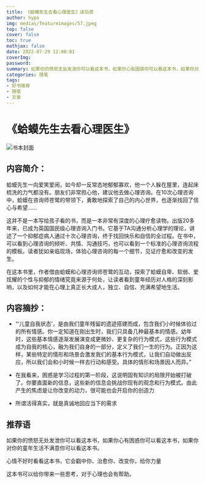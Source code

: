```yaml
---
title: 《蛤蟆先生去看心理医生》读后感
author: hypo
img: medias/featureimages/57.jpeg
top: false
cover: false
toc: true
mathjax: false
date: 2022-07-29 12:00:01
coverImg:
password:
summary: 如果你的愤怒无处发泄你可以看这本书，如果你心有困惑你可以看这本书，如果你对你的童年生活不满意你可以看这本书。
categories: 随笔
tags:
- 好书推荐
- 随笔
- 文章
---
```

# 《蛤蟆先生去看心理医生》

![书本封面](http://rfxlwr9xo.hn-bkt.clouddn.com/hypo.ltd/%E8%9B%A4%E8%9F%86%E5%85%88%E7%94%9F.jpg)

## 内容简介：

蛤蟆先生一向爱笑爱闹，如今却一反常态地郁郁寡欢，他一个人躲在屋里，连起床梳洗的力气都没有。朋友们非常担心他，建议他去做心理咨询。在10次心理咨询中，蛤蟆在咨询师苍鹭的带领下，勇敢地探索了自己的内心世界，也逐渐找回了信心与希望……

这并不是一本写给孩子看的书，而是一本非常有深度的心理疗愈读物。出版20多年来，已成为英国国民级心理咨询入门书。它基于TA沟通分析心理学的理论，讲述了一个抑郁症病人通过十次心理咨询，终于找回快乐和自信的全过程。在书中，可以看到心理咨询的倾听、共情、沟通技巧，也可以看到一个标准的心理咨询流程的模板。读者犹如亲临现场，体验心理咨询的每一个细节，见证疗愈和改变的发生。

在这本书里，作者借由蛤蟆和心理咨询师苍鹭的互动，探索了蛤蟆自卑、软弱、爱炫耀的个性与抑郁的情绪究竟来源于何处，让读者看到童年经历对人格的深刻影响，以及如何才能在心理上真正长大成人，独立、自信、充满希望地生活。

## 内容摘抄：

- “‘儿童自我状态’，是由我们童年残留的遗迹搭建而成，包含我们小时候体验过的所有情感。你一定知道在刚出生时，我们只具备几种最基本的情感。幼年时，这些基本情感逐渐发展演变成更微妙、更复杂的行为模式，这些行为模式成为自我的核心，融为我们自身的一部分，定义了我们一生的行为。正因为这样，某些特定的情形和场景会激发我们的基本行为模式，让我们自动做出反应，所以我们会和小时候一样去行动和感受。具体的情形和场景因人而异。”

- 在我看来，困惑是学习过程的第一阶段，这说明固有知识的局限开始被打破了。你要直面新的信息，这些新的信息会挑战你现有的观念和行为模式。由此产生的焦虑是让你改变的动力，很可能也会开启你的创造力

- 所谓活得真实，就是真诚地回应当下的需求

## 推荐语

如果你的愤怒无处发泄你可以看这本书，如果你心有困惑你可以看这本书，如果你对你的童年生活不满意你可以看这本书。

心情不好时看看这本书，它会戳中你、治愈你、改变你，给你力量

这本书可以给你带来一些思考，对于心理也会有帮助。